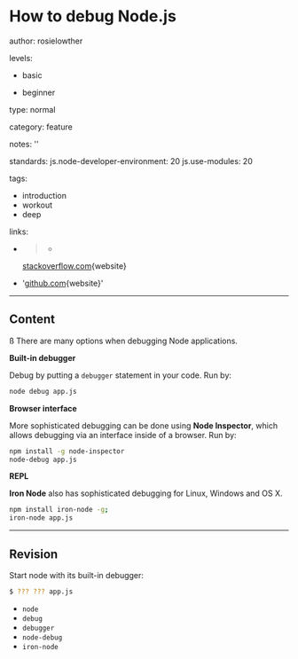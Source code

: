 # How to debug Node.js
author: rosielowther

levels:

  - basic

  - beginner

type: normal

category: feature

notes: ''

standards:
  js.node-developer-environment: 20
  js.use-modules: 20

tags:
  - introduction
  - workout
  - deep

links:

  - >-
    [stackoverflow.com](http://stackoverflow.com/questions/1911015/how-do-i-debug-node-js-applications/31502652#31502652){website}

  - '[github.com](https://github.com/s-a/iron-node){website}'

---
## Content
ß
There are many options when debugging Node applications.

**Built-in debugger**

Debug by putting a `debugger` statement in your code.
Run by:
```bash
node debug app.js
```
**Browser interface**

More sophisticated debugging can be done using **Node Inspector**, which allows debugging via an interface inside of a browser.
Run by:
```bash
npm install -g node-inspector
node-debug app.js
```
**REPL**

**Iron Node** also has sophisticated debugging for Linux, Windows and OS X.

```bash
npm install iron-node -g;
iron-node app.js
```

---
## Revision

Start node with its built-in debugger:
```bash
$ ??? ??? app.js
```
* `node`
* `debug`
* `debugger`
* `node-debug`
* `iron-node`
